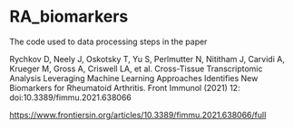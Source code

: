 # RA_biomarkers

The code used to data processing steps in the paper 

Rychkov D, Neely J, Oskotsky T, Yu S, Perlmutter N, Nititham J, Carvidi A, Krueger M, Gross A, Criswell LA, et al. Cross-Tissue Transcriptomic Analysis Leveraging Machine Learning Approaches Identifies New Biomarkers for Rheumatoid Arthritis. Front Immunol (2021) 12: doi:10.3389/fimmu.2021.638066

https://www.frontiersin.org/articles/10.3389/fimmu.2021.638066/full
